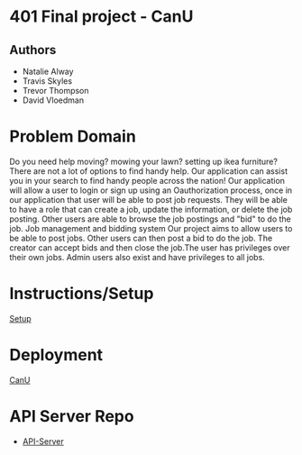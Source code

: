 # 401 Final project - CanU
## Authors
- Natalie Alway
- Travis Skyles
- Trevor Thompson
- David Vloedman

# Problem Domain
Do you need help moving? mowing your lawn? setting up ikea furniture? There are not a lot of options to find handy help. Our application can assist you in your search to find handy people across the nation! Our application will allow a user to login or sign up using an Oauthorization process, once in our application that user will be able to post job requests. They will be able to have a role that can create a job, update the information, or delete the job posting. Other users are able to browse the job postings and "bid" to do the job.
Job management and bidding system
Our project aims to allow users to be able to post jobs. Other users can then post a bid to do the job. The creator can accept bids and then close the job.The user has privileges over their own jobs. Admin users also exist and have privileges to all jobs.

# Instructions/Setup
[Setup](./Reactinstructions.md)

# Deployment
[CanU](https://401-backend.github.io/can-u-job-front-end/)

# API Server Repo
* [API-Server](https://github.com/Apprenti-401-ProjectOne/ProjectOne)